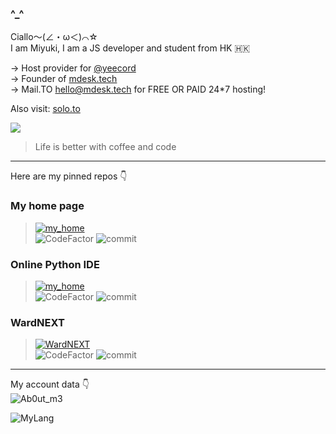 ### ^_^

Ciallo～(∠・ω＜)⌒☆   
I am Miyuki, I am a JS developer and student from HK 🇭🇰

-> Host provider for [@yeecord](https://yeecord.com)  
-> Founder of [mdesk.tech](https://mdesk.tech)  
-> Mail.TO hello@mdesk.tech for FREE OR PAID 24*7 hosting!

Also visit: [solo.to](https://solo.to/yueyue)

<p herf="https://discord.com/users/847761781409447947"><img class="dcimg" src="https://discord.c99.nl/widget/theme-4/847761781409447947.png"></p>

> Life is better with coffee and code
---

Here are my pinned repos 👇

### My home page
> [![my_home](https://miyuki-github.vercel.app/api/pin?username=YueMiyuki&repo=my-home&title_color=fff&icon_color=f9f9f9&text_color=9f9f9f&bg_color=151515&border_radius=10&show_owner=true)](https://github.com/YueMiyuki/my-home)  
> ![CodeFactor](https://img.shields.io/codefactor/grade/github/YueMiyuki/my-home?style=for-the-badge&logo=codefactor) ![commit](https://img.shields.io/github/last-commit/YueMiyuki/my-home?color=%23181717&logo=GitHub&style=for-the-badge)  


### Online Python IDE
> [![my_home](https://miyuki-github.vercel.app/api/pin?username=YueMiyuki&repo=py-ide&title_color=fff&icon_color=f9f9f9&text_color=9f9f9f&bg_color=151515&border_radius=10&show_owner=true)](https://github.com/YueMiyuki/py-ide)  
> ![CodeFactor](https://img.shields.io/codefactor/grade/github/YueMiyuki/py-ide?style=for-the-badge&logo=codefactor) ![commit](https://img.shields.io/github/last-commit/YueMiyuki/py-ide?color=%23181717&logo=GitHub&style=for-the-badge)

### WardNEXT
> [![WardNEXT](https://miyuki-github.vercel.app/api/pin?username=YueMiyuki&repo=ward-next&title_color=fff&icon_color=f9f9f9&text_color=9f9f9f&bg_color=151515&border_radius=10&show_owner=true)](https://github.com/YueMiyuki/ward-next)  
> ![CodeFactor](https://img.shields.io/codefactor/grade/github/YueMiyuki/ward-next?style=for-the-badge&logo=codefactor) ![commit](https://img.shields.io/github/last-commit/YueMiyuki/ward-next?color=%23181717&logo=GitHub&style=for-the-badge)    

---
  
My account data 👇  
![Ab0ut_m3](https://miyuki-github.vercel.app/api/?username=YueMiyuki&show_icons=true&bg_color=23272A&title_color=FF73F1&text_color=FFC0CB&icon_color=9B84EE&count_private=true&include_all_commits=true&border_color=9B84EE&border_radius=10)

![MyLang](https://miyuki-github.vercel.app/api/top-langs/?username=YueMiyuki&show_icons=true&bg_color=23272A&title_color=FFC0CB&text_color=FFC0CB&icon_color=9B84EE&count_private=true&include_all_commits=true&border_color=9B84EE&border_radius=10&layout=compact)
